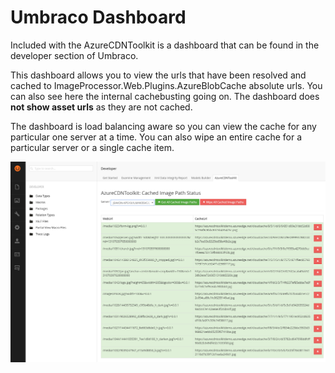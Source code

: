 # Umbraco Dashboard #

Included with the AzureCDNToolkit is a dashboard that can be found in the developer section of Umbraco.

This dashboard allows you to view the urls that have been resolved and cached to ImageProcessor.Web.Plugins.AzureBlobCache absolute urls. You can also see here the internal cachebusting going on. The dashboard does **not show asset urls** as they are not cached.

The dashboard is load balancing aware so you can view the cache for any particular one server at a time. You can also wipe an entire cache for a particular server or a single cache item.

![Dashboard](images/dashboard.png)

